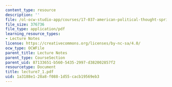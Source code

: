 ```yaml
---
content_type: resource
description: ''
file: /ol-ocw-studio-app/courses/17-037-american-political-thought-spring-2004/1a3188e128a8f0881d55cacb19569eb3_lecture7_1.pdf
file_size: 376736
file_type: application/pdf
learning_resource_types:
- Lecture Notes
license: https://creativecommons.org/licenses/by-nc-sa/4.0/
ocw_type: OCWFile
parent_title: Lecture Notes
parent_type: CourseSection
parent_uid: 87133651-b560-5435-2997-d382002857f2
resourcetype: Document
title: lecture7_1.pdf
uid: 1a3188e1-28a8-f088-1d55-cacb19569eb3
---
```

